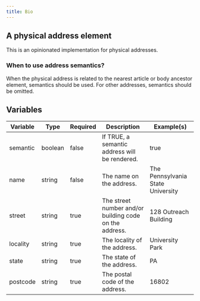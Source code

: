 ```yaml
---
title: Bio
---
```

## A physical address element
This is an opinionated implementation for physical addresses.

### When to use address semantics?
When the physical address is related to the nearest article or body ancestor
element, semantics should be used.  For other addresses, semantics should
be omitted.

## Variables
| Variable | Type    | Required | Description                                            | Example(s)                        |
|----------|---------|----------|--------------------------------------------------------|-----------------------------------|
| semantic | boolean | false    | If TRUE, a semantic address will be rendered.          | true                              |
| name     | string  | false    | The name on the address.                               | The Pennsylvania State University |
| street   | string  | true     | The street number and/or building code on the address. | 128 Outreach Building             |
| locality | string  | true     | The locality of the address.                           | University Park                   |
| state    | string  | true     | The state of the address.                              | PA                                |
| postcode | string  | true     | The postal code of the address.                        | 16802                             |
